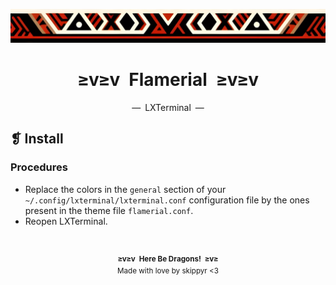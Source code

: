<p align="center">
  <img alt="" src="../../assets/ornament.png" width=1020 />
</p>
<h1 align="center">≥v≥v&ensp;Flamerial&ensp;≥v≥v</h1>
<p align="center">—&ensp;LXTerminal&ensp;—</p>

## ❡ Install
### Procedures
- Replace the colors in the `general` section of your `~/.config/lxterminal/lxterminal.conf` configuration file by the ones present in the theme file `flamerial.conf`.
- Reopen LXTerminal.

&ensp;
<p align="center"><sup><strong>≥v≥v&ensp;Here Be Dragons!&ensp;≥v≥</strong><br />Made with love by skippyr <3</sup></p>
